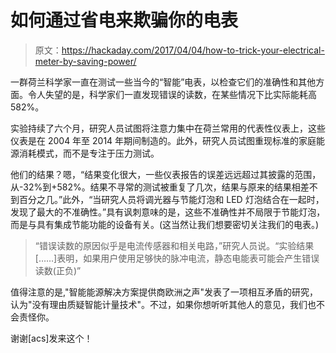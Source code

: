 # 如何通过省电来欺骗你的电表

> 原文：<https://hackaday.com/2017/04/04/how-to-trick-your-electrical-meter-by-saving-power/>

一群荷兰科学家一直在测试一些当今的“智能”电表，以检查它们的准确性和其他方面。令人失望的是，科学家们一直发现错误的读数，在某些情况下比实际能耗高 582%。

实验持续了六个月，研究人员试图将注意力集中在荷兰常用的代表性仪表上，这些仪表是在 2004 年至 2014 年期间制造的。此外，研究人员试图重现标准的家庭能源消耗模式，而不是专注于压力测试。

他们的结果？嗯，“结果变化很大，一些仪表报告的误差远远超过其披露的范围，从-32%到+582%。结果不寻常的测试被重复了几次，结果与原来的结果相差不到百分之几。”此外，“当研究人员将调光器与节能灯泡和 LED 灯泡结合在一起时，发现了最大的不准确性。”具有讽刺意味的是，这些不准确性并不局限于节能灯泡，而是与具有集成节能功能的设备有关。(这当然让我们想要密切关注我们的电表。)

> “错误读数的原因似乎是电流传感器和相关电路，”研究人员说。“实验结果[……]表明，如果用户使用足够快的脉冲电流，静态电能表可能会产生错误读数(正负)”

值得注意的是,"智能能源解决方案提供商欧洲之声"发表了一项相互矛盾的研究，认为"没有理由质疑智能计量技术"。不过，如果你想听听其他人的意见，我们也不会责怪你。

谢谢[acs]发来这个！